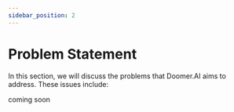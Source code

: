 ```yaml
---
sidebar_position: 2
---
```


# Problem Statement

In this section, we will discuss the problems that Doomer.AI aims to address. These issues include:

coming soon